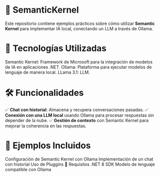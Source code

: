 # 🤖 SemanticKernel
Este repositorio contiene ejemplos prácticos sobre cómo utilizar **Semantic Kernel** para implementar IA local, conectando un LLM a través de Ollama.

# 🚀 Tecnologías Utilizadas
Semantic Kernel: Framework de Microsoft para la integración de modelos de IA en aplicaciones .NET.
Ollama: Plataforma para ejecutar modelos de lenguaje de manera local.
LLama 3.1: LLM.
# 🛠️ Funcionalidades
✅ **Chat con historial**: Almacena y recupera conversaciones pasadas.
✅ **Conexión con una LLM local** usando Ollama para procesar respuestas sin depender de la nube.
✅ **Gestión de contexto** con Semantic Kernel para mejorar la coherencia en las respuestas.

# 📂 Ejemplos Incluidos
Configuración de Semantic Kernel con Ollama
Implementación de un chat con historial
Uso de Pluggins
📌 Requisitos
.NET 8 SDK
Modelo de lenguaje compatible con Ollama

